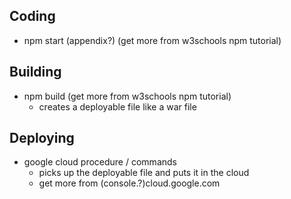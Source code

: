 ## Coding
- npm start (appendix?) (get more from w3schools npm tutorial)

## Building

- npm build (get more from w3schools npm tutorial)
   - creates a deployable file like a war file
   
## Deploying
- google cloud procedure / commands
   - picks up the deployable file and puts it in the cloud
   - get more from (console.?)cloud.google.com   
